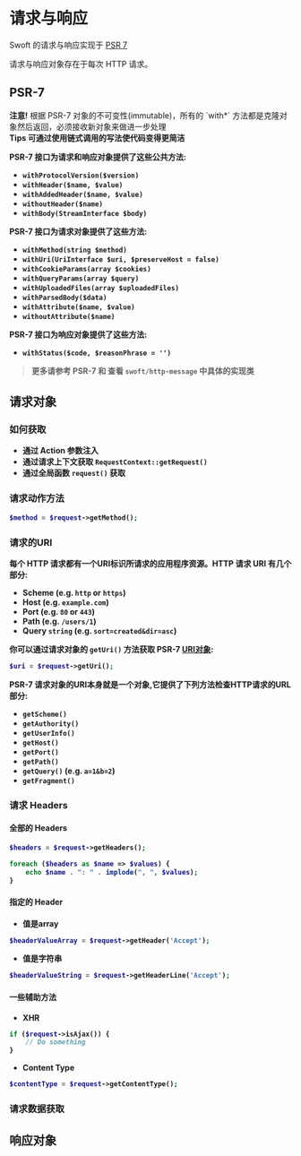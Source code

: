# 请求与响应

Swoft 的请求与响应实现于 [PSR 7](https://github.com/php-fig/http-message)

请求与响应对象存在于每次 HTTP 请求。

## PSR-7

<div class="alert alert-warning alert-dismissible" role="alert">
  <strong>注意!</strong> 根据 PSR-7 对象的不可变性(immutable)，所有的 `with*` 方法都是克隆对象然后返回，必须接收新对象来做进一步处理 
</div>

<div class="alert alert-info" role="alert">
   <strong>Tips<strong> 可通过使用链式调用的写法使代码变得更简洁
</div>

PSR-7 接口为请求和响应对象提供了这些公共方法:

- `withProtocolVersion($version)`
- `withHeader($name, $value)`
- `withAddedHeader($name, $value)`
- `withoutHeader($name)`
- `withBody(StreamInterface $body)`

PSR-7 接口为请求对象提供了这些方法:

- `withMethod(string $method)`
- `withUri(UriInterface $uri, $preserveHost = false)`
- `withCookieParams(array $cookies)`
- `withQueryParams(array $query)`
- `withUploadedFiles(array $uploadedFiles)`
- `withParsedBody($data)`
- `withAttribute($name, $value)`
- `withoutAttribute($name)`

PSR-7 接口为响应对象提供了这些方法:

- `withStatus($code, $reasonPhrase = '')`

> 更多请参考 PSR-7 和 查看 `swoft/http-message` 中具体的实现类

## 请求对象

### 如何获取

- 通过 Action 参数注入
- 通过请求上下文获取 `RequestContext::getRequest()`
- 通过全局函数 `request()` 获取

### 请求动作方法

```php
$method = $request->getMethod();
```

### 请求的URI

每个 HTTP 请求都有一个URI标识所请求的应用程序资源。HTTP 请求 URI 有几个部分:

- Scheme (e.g. `http` or `https`)
- Host (e.g. `example.com`)
- Port (e.g. `80` or `443`)
- Path (e.g. `/users/1`)
- Query `string` (e.g. `sort=created&dir=asc`)

你可以通过请求对象的 `getUri()` 方法获取 PSR-7 [URI对象](http://www.php-fig.org/psr/psr-7/#3-5-psr-http-message-uriinterface):

```php
$uri = $request->getUri();
```

PSR-7 请求对象的URI本身就是一个对象,它提供了下列方法检查HTTP请求的URL部分:

- `getScheme()`
- `getAuthority()`
- `getUserInfo()`
- `getHost()`
- `getPort()`
- `getPath()`
- `getQuery()` (e.g. `a=1&b=2`)
- `getFragment()`

### 请求 Headers

#### 全部的 Headers

```php
$headers = $request->getHeaders();

foreach ($headers as $name => $values) {
    echo $name . ": " . implode(", ", $values);
}
```

#### 指定的 Header

- 值是array

```php
$headerValueArray = $request->getHeader('Accept');
```

- 值是字符串

```php
$headerValueString = $request->getHeaderLine('Accept');
```

#### 一些辅助方法

- XHR 

```php
if ($request->isAjax()) {
    // Do something
}
```

- Content Type

```php
$contentType = $request->getContentType();
```

### 请求数据获取

## 响应对象
